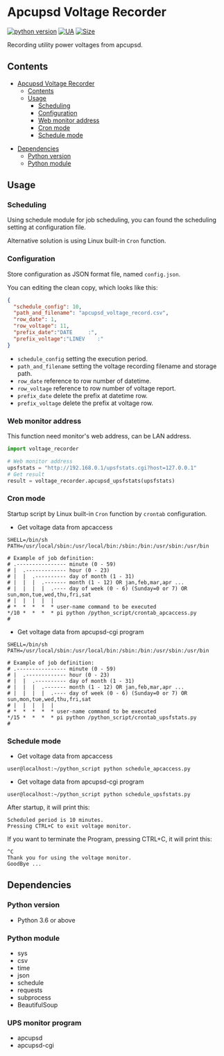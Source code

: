 # Apcupsd Voltage Recorder
[![python version](https://github.takahashi65.info/lib_badge/python-3.6.svg)](https://www.python.org/) 
[![UA](https://github.takahashi65.info/lib_badge/active_maintenance.svg)](https://github.com/Suzhou65/apcupsd_voltage_recorder)
[![Size](https://github-size-badge.herokuapp.com/Suzhou65/apcupsd_voltage_recorder.svg)](https://github.com/axetroy/github-size-badge)

Recording utility power voltages from apcupsd.

## Contents
- [Apcupsd Voltage Recorder](#apcupsd-voltage-recorder)
  * [Contents](#contents)
  * [Usage](#usage)
    + [Scheduling](#scheduling)
    + [Configuration](#configuration)
    + [Web monitor address](#web-monitor-address)
    + [Cron mode](#cron-mode)
    + [Schedule mode](#schedule-mode)
 * [Dependencies](#dependencies)
    + [Python version](#python-version)
    + [Python module](#python-module)

## Usage
### Scheduling
Using schedule module for job scheduling, you can found the scheduling setting at configuration file.

Alternative solution is using Linux built-in ```Cron``` function.

### Configuration
Store configuration as JSON format file, named ```config.json```.

You can editing the clean copy, which looks like this:
```json
{
  "schedule_config": 10,
  "path_and_filename": "apcupsd_voltage_record.csv",
  "row_date": 1,
  "row_voltage": 11,
  "prefix_date":"DATE     :",
  "prefix_voltage":"LINEV    :"
}
```
- ```schedule_config``` setting the execution period.
- ```path_and_filename``` setting the voltage recording filename and storage path.
- ```row_date``` reference to row number of datetime.
- ```row_voltage``` reference to row number of voltage report.
- ```prefix_date``` delete the prefix at datetime row.
- ```prefix_voltage``` delete the prefix at voltage row.

### Web monitor address
This function need monitor's web address, can be LAN address.
```python
import voltage_recorder

# Web monitor address
upsfstats = "http://192.168.0.1/upsfstats.cgi?host=127.0.0.1"
# Get result
result = voltage_recorder.apcupsd_upsfstats(upsfstats)
```

### Cron mode
Startup script by Linux built-in ```Cron``` function by ```crontab``` configuration.
- Get voltage data from apcaccess
```shell
SHELL=/bin/sh
PATH=/usr/local/sbin:/usr/local/bin:/sbin:/bin:/usr/sbin:/usr/bin

# Example of job definition:
# .---------------- minute (0 - 59)
# |  .------------- hour (0 - 23)
# |  |  .---------- day of month (1 - 31)
# |  |  |  .------- month (1 - 12) OR jan,feb,mar,apr ...
# |  |  |  |  .---- day of week (0 - 6) (Sunday=0 or 7) OR sun,mon,tue,wed,thu,fri,sat
# |  |  |  |  |
# *  *  *  *  * user-name command to be executed
*/10 *  *  *  * pi python /python_script/crontab_apcaccess.py
#
```
- Get voltage data from apcupsd-cgi program
```shell
SHELL=/bin/sh
PATH=/usr/local/sbin:/usr/local/bin:/sbin:/bin:/usr/sbin:/usr/bin

# Example of job definition:
# .---------------- minute (0 - 59)
# |  .------------- hour (0 - 23)
# |  |  .---------- day of month (1 - 31)
# |  |  |  .------- month (1 - 12) OR jan,feb,mar,apr ...
# |  |  |  |  .---- day of week (0 - 6) (Sunday=0 or 7) OR sun,mon,tue,wed,thu,fri,sat
# |  |  |  |  |
# *  *  *  *  * user-name command to be executed
*/15 *  *  *  * pi python /python_script/crontab_upsfstats.py
#
```

### Schedule mode
- Get voltage data from apcaccess
```
user@localhost:~/python_script python schedule_apcaccess.py
```
- Get voltage data from apcupsd-cgi program
```
user@localhost:~/python_script python schedule_upsfstats.py
```
After startup, it will print this:
```
Scheduled period is 10 minutes.
Pressing CTRL+C to exit voltage monitor.
```
If you want to terminate the Program, pressing CTRL+C, it will print this:
```
^C
Thank you for using the voltage monitor.
GoodBye ...
```

## Dependencies
### Python version
- Python 3.6 or above

### Python module
- sys
- csv
- time
- json
- schedule
- requests
- subprocess
- BeautifulSoup

### UPS monitor program
- apcupsd
- apcupsd-cgi
